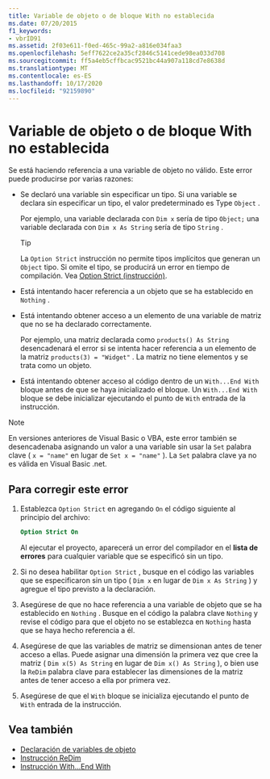 ```yaml
---
title: Variable de objeto o de bloque With no establecida
ms.date: 07/20/2015
f1_keywords:
- vbrID91
ms.assetid: 2f03e611-f0ed-465c-99a2-a816e034faa3
ms.openlocfilehash: 5eff7622ce2a35cf2846c5141cede98ea033d708
ms.sourcegitcommit: ff5a4eb5cffbcac9521bc44a907a118cd7e8638d
ms.translationtype: MT
ms.contentlocale: es-ES
ms.lasthandoff: 10/17/2020
ms.locfileid: "92159890"
---
```

# <a name="object-variable-or-with-block-variable-not-set"></a>Variable de objeto o de bloque With no establecida

Se está haciendo referencia a una variable de objeto no válido. Este error puede producirse por varias razones:

- Se declaró una variable sin especificar un tipo. Si una variable se declara sin especificar un tipo, el valor predeterminado es Type `Object` .

    Por ejemplo, una variable declarada con `Dim x` sería de tipo `Object;` una variable declarada con `Dim x As String` sería de tipo `String` .

    > [!TIP]
    > La `Option Strict` instrucción no permite tipos implícitos que generan un `Object` tipo. Si omite el tipo, se producirá un error en tiempo de compilación. Vea [Option Strict (instrucción)](../statements/option-strict-statement.md).

- Está intentando hacer referencia a un objeto que se ha establecido en `Nothing` .

- Está intentando obtener acceso a un elemento de una variable de matriz que no se ha declarado correctamente.

    Por ejemplo, una matriz declarada como `products() As String` desencadenará el error si se intenta hacer referencia a un elemento de la matriz `products(3) = "Widget"` . La matriz no tiene elementos y se trata como un objeto.

- Está intentando obtener acceso al código dentro de un `With...End With` bloque antes de que se haya inicializado el bloque.   Un `With...End With` bloque se debe inicializar ejecutando el punto de `With` entrada de la instrucción.

> [!NOTE]
> En versiones anteriores de Visual Basic o VBA, este error también se desencadenaba asignando un valor a una variable sin usar la `Set` palabra clave ( `x = "name"` en lugar de `Set x = "name"` ). La `Set` palabra clave ya no es válida en Visual Basic .net.

## <a name="to-correct-this-error"></a>Para corregir este error

1. Establezca `Option Strict` en agregando `On` el código siguiente al principio del archivo:

    ```vb
    Option Strict On
    ```

    Al ejecutar el proyecto, aparecerá un error del compilador en el **lista de errores** para cualquier variable que se especificó sin un tipo.

2. Si no desea habilitar `Option Strict` , busque en el código las variables que se especificaron sin un tipo ( `Dim x` en lugar de `Dim x As String` ) y agregue el tipo previsto a la declaración.

3. Asegúrese de que no hace referencia a una variable de objeto que se ha establecido en `Nothing` .  Busque en el código la palabra clave `Nothing` y revise el código para que el objeto no se establezca en `Nothing` hasta que se haya hecho referencia a él.

4. Asegúrese de que las variables de matriz se dimensionan antes de tener acceso a ellas. Puede asignar una dimensión la primera vez que cree la matriz ( `Dim x(5) As String` en lugar de `Dim x() As String` ), o bien use la `ReDim` palabra clave para establecer las dimensiones de la matriz antes de tener acceso a ella por primera vez.

5. Asegúrese de que el `With` bloque se inicializa ejecutando el punto de `With` entrada de la instrucción.

## <a name="see-also"></a>Vea también

- [Declaración de variables de objeto](../../programming-guide/language-features/variables/object-variable-declaration.md)
- [Instrucción ReDim](../statements/redim-statement.md)
- [Instrucción With...End With](../statements/with-end-with-statement.md)
